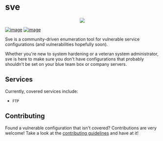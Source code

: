 # sve

<p align="center"> <img src="https://user-images.githubusercontent.com/25558240/50741235-de72c500-11bf-11e9-9a90-beafc2676375.png"</p>

[![image](https://img.shields.io/badge/version-0.1.0-blue.svg)](https://github.com/bl0nd/sve)
[![image](https://img.shields.io/badge/license-green-green.svg)](https://github.com/bl0nd/sve)
<!--[![image](https://img.shields.io/badge/contributors.svg)](https://pypi.org/project/sve/)-->
<!--[![image](https://img.shields.io/badge/vulnerabilities.svg)](https://pypi.org/project/sve/)-->

Sve is a community-driven enumeration tool for vulnerable service configurations (and vulnerabilities hopefully soon).

Whether you're new to system hardening or a veteran system administrator, sve is here to make sure you don't have configurations that probably shouldn't be set on your blue team box or company servers.


## Services
Currently, covered services include:
* `FTP`


## Contributing
Found a vulnerable configuration that isn't covered? Contributions are very welcome! Take a look at the [contributing guidelines](https://github.com/bl0nd/sve/blob/master/CONTRIBUTING.md) and have at it! 
